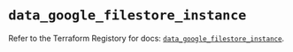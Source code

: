 # `data_google_filestore_instance`

Refer to the Terraform Registory for docs: [`data_google_filestore_instance`](https://registry.terraform.io/providers/hashicorp/google/5.26.0/docs/data-sources/filestore_instance).
